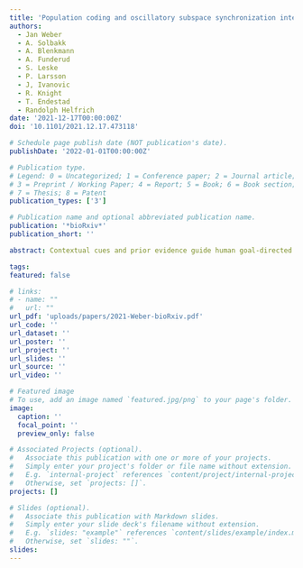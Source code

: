 ```yaml
---
title: 'Population coding and oscillatory subspace synchronization integrate context into actions'
authors:
  - Jan Weber
  - A. Solbakk
  - A. Blenkmann
  - A. Funderud
  - S. Leske
  - P. Larsson
  - J, Ivanovic
  - R. Knight
  - T. Endestad
  - Randolph Helfrich
date: '2021-12-17T00:00:00Z'
doi: '10.1101/2021.12.17.473118'

# Schedule page publish date (NOT publication's date).
publishDate: '2022-01-01T00:00:00Z'

# Publication type.
# Legend: 0 = Uncategorized; 1 = Conference paper; 2 = Journal article;
# 3 = Preprint / Working Paper; 4 = Report; 5 = Book; 6 = Book section;
# 7 = Thesis; 8 = Patent
publication_types: ['3']

# Publication name and optional abbreviated publication name.
publication: '*bioRxiv*'
publication_short: ''

abstract: Contextual cues and prior evidence guide human goal-directed behavior. To date, the neurophysiological mechanisms that implement contextual priors to guide subsequent actions remain unclear. Here we demonstrate that increasing behavioral uncertainty introduces a shift from an oscillatory to a continuous processing mode in human prefrontal cortex. At the population level, we found that oscillatory and continuous dynamics reflect dissociable signatures that support distinct aspects of encoding, transmission and execution of context-dependent action plans. We show that prefrontal population activity encodes predictive context and action plans in serially unfolding orthogonal subspaces, while prefrontal-motor theta oscillations synchronize action-encoding population subspaces to mediate the hand-off of action plans. Collectively, our results reveal how two key features of large-scale population activity, namely continuous population trajectories and oscillatory synchrony, operate in concert to guide context-dependent human behavior.

tags:
featured: false

# links:
# - name: ""
#   url: ""
url_pdf: 'uploads/papers/2021-Weber-bioRxiv.pdf'
url_code: ''
url_dataset: ''
url_poster: ''
url_project: ''
url_slides: ''
url_source: ''
url_video: ''

# Featured image
# To use, add an image named `featured.jpg/png` to your page's folder.
image:
  caption: ''
  focal_point: ''
  preview_only: false

# Associated Projects (optional).
#   Associate this publication with one or more of your projects.
#   Simply enter your project's folder or file name without extension.
#   E.g. `internal-project` references `content/project/internal-project/index.md`.
#   Otherwise, set `projects: []`.
projects: []

# Slides (optional).
#   Associate this publication with Markdown slides.
#   Simply enter your slide deck's filename without extension.
#   E.g. `slides: "example"` references `content/slides/example/index.md`.
#   Otherwise, set `slides: ""`.
slides:
---
```

